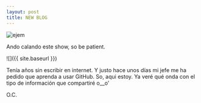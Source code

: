 ```yaml
---
layout: post
title: NEW BLOG
---
```


![ejem](https://media.giphy.com/media/eOs8UsEAomIBa/giphy.gif)

Ando calando este show, so be patient.

![]({{ site.baseurl }})

Tenía años sin escribir en internet. Y justo hace unos días mi jefe me ha pedido que aprenda a usar GitHub. So, aqui estoy.
Ya veré qué onda con el tipo de información que compartiré o__o'

O.C.
